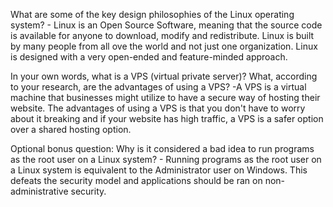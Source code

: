 What are some of the key design philosophies of the Linux operating system?
	- Linux is an Open Source Software, meaning that the source code is available for anyone to download, modify and redistribute. Linux is built by many people from all ove the world and not just one organization. Linux is designed with a very open-ended and feature-minded approach.

In your own words, what is a VPS (virtual private server)? What, according to your research, are the advantages of using a VPS?
	-A VPS is a virtual machine that businesses might utilize to have a secure way of hosting their website. The advantages of using a VPS is that you don't have to worry about it breaking and if your website has high traffic, a VPS is a safer option over a shared hosting option.

Optional bonus question: Why is it considered a bad idea to run programs as the root user on a Linux system?
	- Running programs as the root user on a Linux system is equivalent to the Administrator user on Windows. This defeats the security model and applications should be ran on non-administrative security.